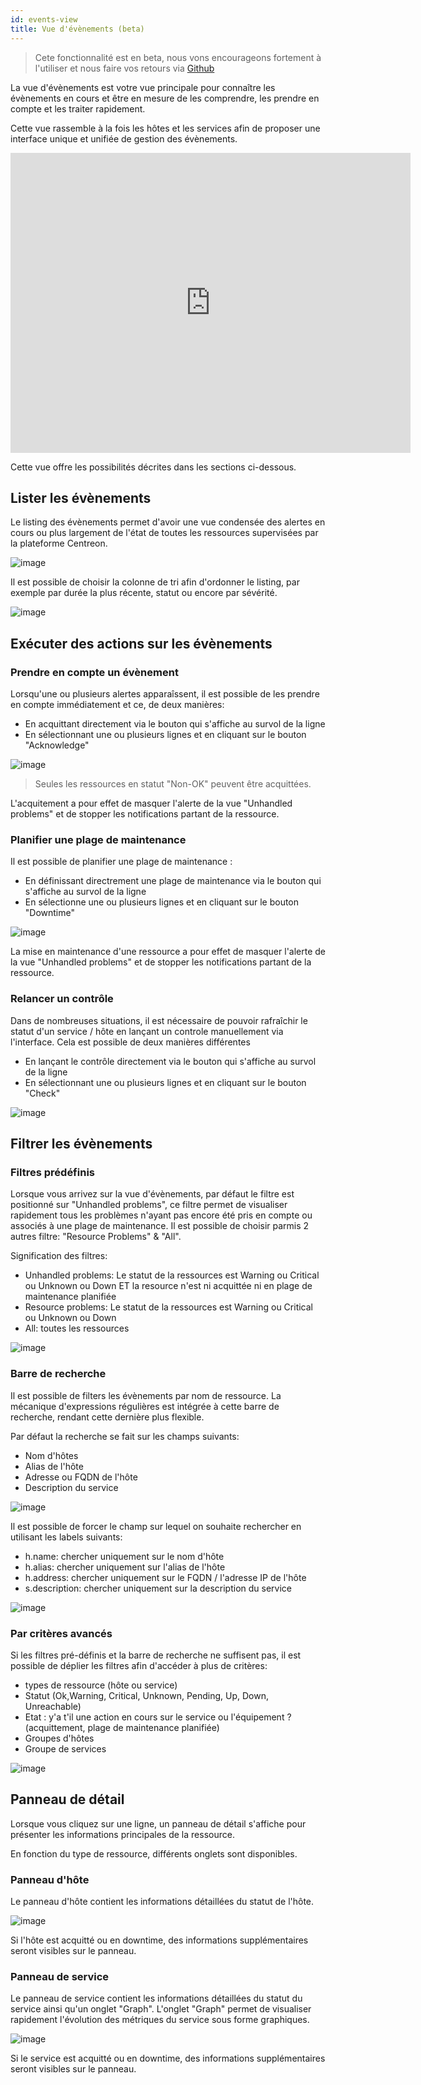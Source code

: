 ```yaml
---
id: events-view
title: Vue d'évènements (beta)
---
```


> Cete fonctionnalité est en beta, nous vons encourageons fortement à l'utiliser et nous faire vos retours via [Github](https://github.com/centreon/centreon/issues/new/choose)

La vue d'évènements est votre vue principale pour connaître les évènements en cours et être en mesure 
de les comprendre, les prendre en compte et les traiter rapidement.

Cette vue rassemble à la fois les hôtes et les services afin de proposer une interface unique et unifiée de gestion des évènements.

<iframe width="640" height="480" src="http://www.youtube.com/embed/FVjuIbBDuYU" frameborder="0" allowfullscreen></iframe>

Cette vue offre les possibilités décrites dans les sections ci-dessous.

## Lister les évènements

Le listing des évènements permet d'avoir une vue condensée des alertes en cours ou plus largement de l'état de
toutes les ressources supervisées par la plateforme Centreon.

![image](assets/alerts/events-view/listing.png)

Il est possible de choisir la colonne de tri afin d'ordonner le listing, par exemple par durée la plus récente, statut ou encore par sévérité. 

![image](assets/alerts/events-view/orderby.gif)

## Exécuter des actions sur les évènements

### Prendre en compte un évènement 

Lorsqu'une ou plusieurs alertes apparaîssent, il est possible de les prendre en compte immédiatement et ce, de deux manières:

- En acquittant directement via le bouton qui s'affiche au survol de la ligne 
- En sélectionnant une ou plusieurs lignes et en cliquant sur le bouton "Acknowledge"

![image](assets/alerts/events-view/acknowledgement.gif)

> Seules les ressources en statut "Non-OK" peuvent être acquittées.

L'acquitement a pour effet de masquer l'alerte de la vue "Unhandled problems" et de stopper 
les notifications partant de la ressource.

### Planifier une plage de maintenance

Il est possible de planifier une plage de maintenance :

- En définissant directrement une plage de maintenance via le bouton qui s'affiche au survol de la ligne 
- En sélectionne une ou plusieurs lignes et en cliquant sur le bouton "Downtime"

![image](assets/alerts/events-view/downtime.gif)

La mise en maintenance d'une ressource a pour effet de masquer l'alerte de la vue "Unhandled problems" et de stopper 
les notifications partant de la ressource.

### Relancer un contrôle

Dans de nombreuses situations, il est nécessaire de pouvoir rafraîchir le statut d'un service / hôte en 
lançant un controle manuellement via l'interface. Cela est possible de deux manières différentes 

- En lançant le contrôle directement via le bouton qui s'affiche au survol de la ligne 
- En sélectionnant une ou plusieurs lignes et en cliquant sur le bouton "Check"

![image](assets/alerts/events-view/check.gif)


## Filtrer les évènements 

### Filtres prédéfinis

Lorsque vous arrivez sur la vue d'évènements, par défaut le filtre est positionné sur "Unhandled problems", ce filtre
permet de visualiser rapidement tous les problèmes n'ayant pas encore été pris en compte ou associés à 
une plage de maintenance. Il est possible de choisir parmis 2 autres filtre: "Resource Problems" & "All". 

Signification des filtres:

- Unhandled problems: Le statut de la ressources est Warning ou Critical ou Unknown ou Down ET la resource n'est ni acquittée ni en plage de maintenance planifiée
- Resource problems: Le statut de la ressources est Warning ou Critical ou Unknown ou Down
- All: toutes les ressources

![image](assets/alerts/events-view/predefined-filters.gif)

### Barre de recherche 

Il est possible de filters les évènements par nom de ressource. La mécanique d'expressions régulières est intégrée 
à cette barre de recherche, rendant cette dernière plus flexible.

Par défaut la recherche se fait sur les champs suivants:

- Nom d'hôtes
- Alias de l'hôte
- Adresse ou FQDN de l'hôte
- Description du service

![image](assets/alerts/events-view/simple-search.png)

Il est possible de forcer le champ sur lequel on souhaite rechercher en utilisant les labels suivants:

- h.name: chercher uniquement sur le nom d'hôte
- h.alias: chercher uniquement sur l'alias de l'hôte
- h.address: chercher uniquement sur le FQDN / l'adresse IP de l'hôte
- s.description: chercher uniquement sur la description du service

![image](assets/alerts/events-view/label-search.png)

### Par critères avancés

Si les filtres pré-définis et la barre de recherche ne suffisent pas, il est possible de déplier 
les filtres afin d'accéder à plus de critères:

- types de ressource (hôte ou service)    
- Statut (Ok,Warning, Critical, Unknown, Pending, Up, Down, Unreachable)
- Etat : y'a t'il une action en cours sur le service ou l'équipement ? (acquittement, plage de maintenance planifiée)
- Groupes d'hôtes
- Groupe de services 

![image](assets/alerts/events-view/advanced-search.png)

## Panneau de détail

Lorsque vous cliquez sur une ligne, un panneau de détail s'affiche pour présenter les informations principales de la ressource.

En fonction du type de ressource, différents onglets sont disponibles.

### Panneau d'hôte

Le panneau d'hôte contient les informations détaillées du statut de l'hôte.

![image](assets/alerts/events-view/host-panel.gif)

Si l'hôte est acquitté ou en downtime, des informations supplémentaires seront visibles sur le panneau.

### Panneau de service

Le panneau de service contient les informations détaillées du statut du service ainsi qu'un onglet "Graph". L'onglet 
"Graph" permet de visualiser rapidement l'évolution des métriques du service sous forme graphiques.

![image](assets/alerts/events-view/service-panel.gif)

Si le service est acquitté ou en downtime, des informations supplémentaires seront visibles sur le panneau.
